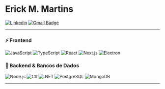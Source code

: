 # Erick M. Martins

[![Linkedin](https://img.shields.io/badge/-LinkedIn-blue?style=flat-square&logo=Linkedin&logoColor=white&link=https://www.linkedin.com/in/eu-o-erick/)](https://www.linkedin.com/in/eu-o-erick/) 
[![Gmail Badge](https://img.shields.io/badge/-erickmesquita.rs@gmail.com-006bed?style=flat-square&logo=Gmail&logoColor=white&link=mailto:erickmesquita.rs@gmail.com)](mailto:erickmesquita.rs@gmail.com)  

 ---
 
### ⚡ Frontend

![JavaScript](https://img.shields.io/badge/-JavaScript-333333?style=flat&logo=javascript)
![TypeScript](https://img.shields.io/badge/-TypeScript-333333?style=flat&logo=typescript)
![React](https://img.shields.io/badge/-React-333333?style=flat&logo=react)
![Next.js](https://img.shields.io/badge/-Next.js-333333?style=flat&logo=next.js)
![Electron](https://img.shields.io/badge/-Electron-333333?style=flat&logo=electron)

### 💾 Backend & Bancos de Dados  
![Node.js](https://img.shields.io/badge/-Node.js-333333?style=flat&logo=node.js)
![C#](https://img.shields.io/badge/-C%23-333333?style=flat&logo=csharp)
![.NET](https://img.shields.io/badge/-.NET-333333?style=flat&logo=.net)
![PostgreSQL](https://img.shields.io/badge/-PostgreSQL-333333?style=flat&logo=postgresql)
![MongoDB](https://img.shields.io/badge/-MongoDB-333333?style=flat&logo=mongodb)

---
